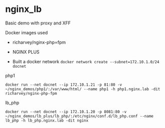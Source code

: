 # nginx_lb
Basic demo with proxy and XFF

Docker images used
* richarvey/nginx-php=fpm
* NGINX PLUS

* Built a docker network 
``docker network create --subnet=172.10.1.0/24 docnet``

php1

``docker run --net docnet --ip 172.10.1.21 -p 81:80 -v ~/nginx_demos/php1/:/var/www/html/ --name php1 -h php1.nginx.lab -dit richarvey/nginx-php-fpm``

lb_php

``docker run --net docnet --ip 172.10.1.20 -p 8081:80 -v ~/nginx_demos/lb_plus/lb_php/:/etc/nginx/conf.d/lb_php.conf --name lb_php -h lb_php.nginx.lab -dit nginx``
